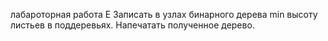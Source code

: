лабароторная работа Е
Записать в узлах бинарного дерева min высоту листьев в поддеревьях. Напечатать полученное дерево.